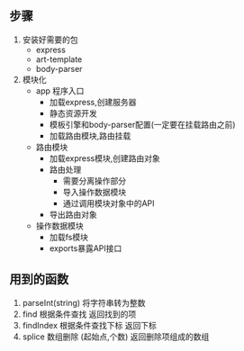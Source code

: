 ## 步骤
1. 安装好需要的包
    + express
    + art-template
    + body-parser
2. 模块化
    + app 程序入口
        - 加载express,创建服务器
        - 静态资源开发
        - 模板引擎和body-parser配置(一定要在挂载路由之前)
        - 加载路由模块,路由挂载
    + 路由模块
        - 加载express模块,创建路由对象
        - 路由处理
            * 需要分离操作部分
            * 导入操作数据模块
            * 通过调用模块对象中的API
        - 导出路由对象
    + 操作数据模块
        - 加载fs模块
        - exports暴露API接口
## 用到的函数
1. parseInt(string) 将字符串转为整数
2. find 根据条件查找 返回找到的项
3. findIndex 根据条件查找下标 返回下标
4. splice 数组删除 (起始点,个数) 返回删除项组成的数组